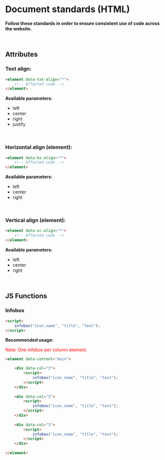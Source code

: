 # Document standards (HTML)

**Follow these standards in order to ensure consistent use of code across the website.**

<br>

## Attributes

### Text align:
```html
<element data-txt-align="*">
    <!-- Affected code -->
</element>
```
**Available parameters:**
* left
* center
* right
* justify

<br>

### Horizontal align (element):
```html
<element data-hz-align="*">
    <!-- Affected code -->
</element>
```
**Available parameters:**
* left
* center
* right

<br>

### Vertical align (element):
```html
<element data-vc-align="*">
    <!-- Affected code -->
</element>
```
**Available parameters:**
* left
* center
* right

<br>

## JS Functions
### Infobox
```html
<script>
    infobox("icon_name", "title", "text");
</script>
```
**Recommended usage:**

<span style="color:red;">Note: One infobox per column element.<span>

```html
<element data-content="main">

    <div data-col="3">
        <script>
            infobox("icon_name", "title", "text");
        </script>
    </div>
    
    <div data-col="3">
        <script>
            infobox("icon_name", "title", "text");
        </script>
    </div>
    
    <div data-col="3">
        <script>
            infobox("icon_name", "title", "text");
        </script>
    </div>
    
</element>
```